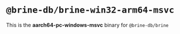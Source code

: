 # `@brine-db/brine-win32-arm64-msvc`

This is the **aarch64-pc-windows-msvc** binary for `@brine-db/brine`
